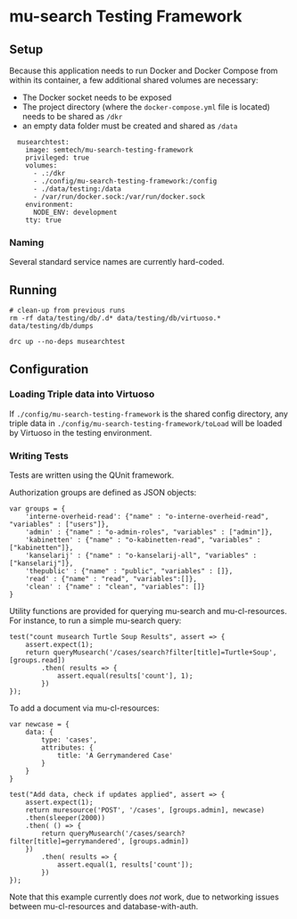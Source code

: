 # mu-search Testing Framework

## Setup

Because this application needs to run Docker and Docker Compose from within its container, a few additional shared volumes are necessary:
- The Docker socket needs to be exposed
- The project directory (where the `docker-compose.yml` file is located) needs to be shared as `/dkr` 
- an empty data folder must be created and shared as `/data`


```
  musearchtest:
    image: semtech/mu-search-testing-framework
    privileged: true
    volumes:
      - .:/dkr
      - ./config/mu-search-testing-framework:/config
      - ./data/testing:/data
      - /var/run/docker.sock:/var/run/docker.sock
    environment:
      NODE_ENV: development
    tty: true
```

### Naming

Several standard service names are currently hard-coded.


## Running

```
# clean-up from previous runs
rm -rf data/testing/db/.d* data/testing/db/virtuoso.* data/testing/db/dumps

drc up --no-deps musearchtest
```



## Configuration

### Loading Triple data into Virtuoso

If `./config/mu-search-testing-framework` is the shared config directory, any triple data in `./config/mu-search-testing-framework/toLoad` will be loaded by Virtuoso in the testing environment.

### Writing Tests

Tests are written using the QUnit framework.

Authorization groups are defined as JSON objects:

```
var groups = {
    'interne-overheid-read': {"name" : "o-interne-overheid-read", "variables" : ["users"]},
    'admin' : {"name" : "o-admin-roles", "variables" : ["admin"]},
    'kabinetten' : {"name" : "o-kabinetten-read", "variables" : ["kabinetten"]},
    'kanselarij' : {"name" : "o-kanselarij-all", "variables" : ["kanselarij"]},
    'thepublic' : {"name" : "public", "variables" : []},
    'read' : {"name" : "read", "variables":[]},
    'clean' : {"name" : "clean", "variables": []}
}
```

Utility functions are provided for querying mu-search and mu-cl-resources. For instance, to run a simple mu-search query:

```
test("count musearch Turtle Soup Results", assert => {
    assert.expect(1);
    return queryMusearch('/cases/search?filter[title]=Turtle+Soup', [groups.read])
        .then( results => {
            assert.equal(results['count'], 1);
        })
});
```

To add a document via mu-cl-resources:

```
var newcase = {
    data: {
        type: 'cases',
        attributes: {
            title: 'A Gerrymandered Case'
        }
    }
}

test("Add data, check if updates applied", assert => {
    assert.expect(1);
    return muresource('POST', '/cases', [groups.admin], newcase)
    .then(sleeper(2000))
    .then( () => { 
        return queryMusearch('/cases/search?filter[title]=gerrymandered', [groups.admin]) 
    })
        .then( results => {
            assert.equal(1, results['count']);
        })
});
```

Note that this example currently does *not* work, due to networking issues between mu-cl-resources and database-with-auth.

